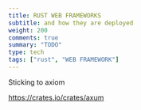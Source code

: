 ```yaml
---
title: RUST WEB FRAMEWORKS
subtitle: and how they are deployed
weight: 200
comments: true
summary: "TODO"
type: tech
tags: ["rust", "WEB FRAMEWORK"]
---
```



Sticking to axiom

https://crates.io/crates/axum



